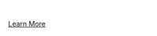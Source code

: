<p style="color: white !important; font-family: Arial, Helvetica, sans-serif !important; margin: 0 0 10px 0; padding: 0 !important; font-weight:500 !important; font-style: normal !important;" class="headline-text">STATE OF THE ART ROBOTIC AUTOMATION</p>

[Learn More]({{#makeLink}}./landing.html?product_path=./products/aipa.md&menu_path=.menus/en{{/makeLink}})